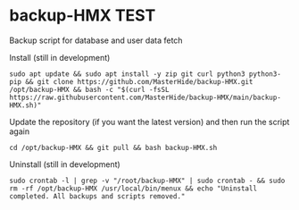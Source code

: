 # backup-HMX    TEST
Backup script for database and user data fetch

Install (still in development)

```
sudo apt update && sudo apt install -y zip git curl python3 python3-pip && git clone https://github.com/MasterHide/backup-HMX.git /opt/backup-HMX && bash -c "$(curl -fsSL https://raw.githubusercontent.com/MasterHide/backup-HMX/main/backup-HMX.sh)"

```

Update the repository (if you want the latest version) and then run the script again

```
cd /opt/backup-HMX && git pull && bash backup-HMX.sh
```

Uninstall (still in development)

```
sudo crontab -l | grep -v "/root/backup-HMX" | sudo crontab - && sudo rm -rf /opt/backup-HMX /usr/local/bin/menux && echo "Uninstall completed. All backups and scripts removed."

```
